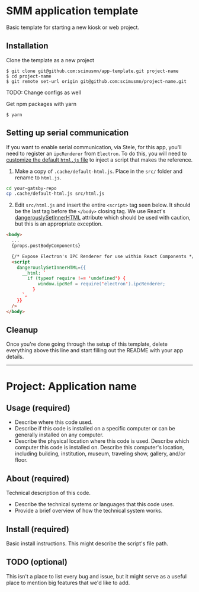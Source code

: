 # SMM application template
Basic template for starting a new kiosk or web project.

## Installation
Clone the template as a new project
```
$ git clone git@github.com:scimusmn/app-template.git project-name
$ cd project-name
$ git remote set-url origin git@github.com:scimusmn/project-name.git
```
TODO: Change configs as well

Get npm packages with yarn
```
$ yarn
```
## Setting up serial communication
If you want to enable serial communication, via Stele, for this app, you'll need to register an `ipcRenderer` from `Electron`. To do this, you will need to [customize the default `html.js` file](https://www.gatsbyjs.com/docs/custom-html/) to inject a script that makes the reference.
1. Make a copy of `.cache/default-html.js`. Place in the `src/` folder and rename to `html.js`. 
```bash
cd your-gatsby-repo
cp .cache/default-html.js src/html.js
```
2. Edit `src/html.js` and insert the entire `<script>` tag seen below. It should be the last tag before the `</body>` closing tag. We use React's [dangerouslySetInnerHTML](https://www.gatsbyjs.com/docs/custom-html/#adding-custom-javascript) attribute which should be used with caution, but this is an appropriate exception. 
```html
<body>
  ...
  {props.postBodyComponents}

  {/* Expose Electron's IPC Renderer for use within React Components */}
  <script
    dangerouslySetInnerHTML={{
      __html: `
        if (typeof require !== 'undefined') {
            window.ipcRef = require('electron').ipcRenderer;
          }
      `,
    }}
  />
</body>
```

## Cleanup
Once you're done going through the setup of this template, delete everything above this line and start filling out the README with your app details.

***

# Project: Application name

## Usage (required)
* Describe where this code used.
* Describe if this code is installed on a specific computer or can be generally installed on any computer.
* Describe the physical location where this code is used. Describe which computer this code is installed on. Describe this computer's location, including building, institution, museum, traveling show, gallery, and/or floor.

## About (required)
Technical description of this code.
* Describe the technical systems or languages that this code uses.
* Provide a brief overview of how the technical system works.

## Install (required)
Basic install instructions. This might describe the script's file path.

## TODO (optional)
This isn't a place to list every bug and issue, but it might serve as a useful place to mention big features that we'd like to add.

